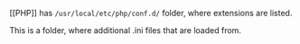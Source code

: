 [[PHP]] has `/usr/local/etc/php/conf.d/` folder, where extensions are listed.

This is a folder, where additional .ini files that are loaded from.
